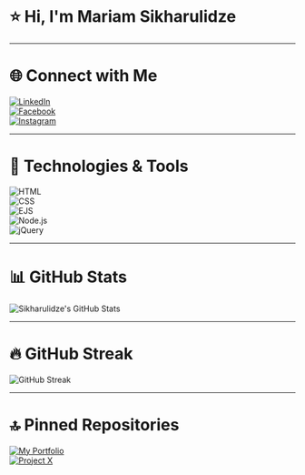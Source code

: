 # ⭐ Hi, I'm **Mariam Sikharulidze**  

---

# 🌐 Connect with Me  

[![LinkedIn](https://img.shields.io/badge/LinkedIn-blue?style=for-the-badge&logo=linkedin&logoColor=white)](https://www.linkedin.com/in/mariam-sikharulidze-094a2a351/)  
[![Facebook](https://img.shields.io/badge/Facebook-1877F2?style=for-the-badge&logo=facebook&logoColor=white)](https://www.facebook.com/mariam.sixarulidze.73)  
[![Instagram](https://img.shields.io/badge/Instagram-E4405F?style=for-the-badge&logo=instagram&logoColor=white)](https://www.instagram.com/sikharulidzemariamii/)  

---

# 🌟 Technologies & Tools  

![HTML](https://img.shields.io/badge/HTML5-E34F26?style=for-the-badge&logo=html5&logoColor=white)  
![CSS](https://img.shields.io/badge/CSS3-1572B6?style=for-the-badge&logo=css3&logoColor=white)  
![EJS](https://img.shields.io/badge/EJS-8A2BE2?style=for-the-badge)  
![Node.js](https://img.shields.io/badge/Node.js-43853D?style=for-the-badge&logo=node.js&logoColor=white)  
![jQuery](https://img.shields.io/badge/jQuery-0769AD?style=for-the-badge&logo=jquery&logoColor=white)  

---

# 📊 GitHub Stats  
![Sikharulidze's GitHub Stats](https://github-readme-stats.vercel.app/api?username=Sikharulidze&show_icons=true&count_private=true&theme=dark)

---

# 🔥 GitHub Streak  
![GitHub Streak](https://github-readme-streak-stats.herokuapp.com/?user=Sikharulidze&theme=dark)

---

# 🔝 Pinned Repositories  
[![My Portfolio](https://github-readme-stats.vercel.app/api/pin/?username=Sikharulidze&repo=portfolio)](https://github.com/Sikharulidze/portfolio)  
[![Project X](https://github-readme-stats.vercel.app/api/pin/?username=Sikharulidze&repo=project-x)](https://github.com/Sikharulidze/project-x)



